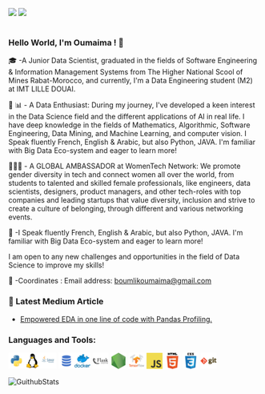 [<img src="https://img.shields.io/badge/medium-%2312100E.svg?&style=for-the-badge&logo=medium&logoColor=white" />](https://medium.com/@boumlikoumaima)  [<img src="https://img.shields.io/badge/linkedin-%230077B5.svg?&style=for-the-badge&logo=linkedin&logoColor=white" />](https://www.linkedin.com/in/oumaima-boumlik-732066159/?locale=en_US)  
<br />

### Hello World, I'm Oumaima ! 👋
   🎓   -A Junior Data Scientist, graduated in the fields of Software Engineering & Information Management Systems from The Higher National Scool of Mines Rabat-Morocco, and currently, I'm a Data Engineering student (M2) at IMT LILLE DOUAI.

 🐍 📊   - A Data Enthusiast: During my journey, I've developed a keen interest in the Data Science field and the different applications of AI in real life.
I have deep knowledge in the fields of Mathematics, Algorithmic, Software Engineering, Data Mining, and Machine Learning, and computer vision.
I Speak fluently French, English & Arabic, but also Python, JAVA. I'm familiar with Big Data Eco-system and eager to learn more!
      
   
 👩🏻‍💻  - A GLOBAL AMBASSADOR at WomenTech Network: We promote gender diversity in tech and connect women all over the world, from students to talented and skilled female professionals, like engineers, data scientists, designers, product managers, and other tech-roles with top companies and leading startups that value diversity, inclusion and strive to create a culture of belonging, through different and various networking events.
 
   🔎    -I Speak fluently French, English & Arabic, but also Python, JAVA. I'm familiar with Big Data Eco-system and eager to learn more!
   
  I am open to any new challenges and opportunities in the field of Data Science to improve my skills!

 📍     -Coordinates :
           Email address: boumlikoumaima@gmail.com

### 📕 Latest Medium Article

<!-- BLOG-POST-LIST:START -->
- [Empowered EDA in one line of code with Pandas Profiling.](https://medium.com/@boumlikoumaima/empowered-eda-in-one-line-of-code-with-pandas-profiling-f7c094f93e4d)
<!-- BLOG-POST-LIST:END -->

### Languages and Tools:

<img height="32" width="32" src="https://raw.githubusercontent.com/github/explore/80688e429a7d4ef2fca1e82350fe8e3517d3494d/topics/python/python.png" /><img height="32" width="32" src="https://raw.githubusercontent.com/github/explore/80688e429a7d4ef2fca1e82350fe8e3517d3494d/topics/linux/linux.png" /><img height="32" width="32" src="https://raw.githubusercontent.com/github/explore/80688e429a7d4ef2fca1e82350fe8e3517d3494d/topics/java/java.png" />
<img height="32" width="32" src="https://raw.githubusercontent.com/github/explore/80688e429a7d4ef2fca1e82350fe8e3517d3494d/topics/sql/sql.png" /><img height="32" width="32" src="https://raw.githubusercontent.com/github/explore/80688e429a7d4ef2fca1e82350fe8e3517d3494d/topics/docker/docker.png" />
<img height="32" width="32" src="https://raw.githubusercontent.com/github/explore/80688e429a7d4ef2fca1e82350fe8e3517d3494d/topics/flask/flask.png" />
<img height="32" width="32" src="https://raw.githubusercontent.com/github/explore/80688e429a7d4ef2fca1e82350fe8e3517d3494d/topics/nodejs/nodejs.png" />
<img height="32" width="32" src="https://raw.githubusercontent.com/github/explore/80688e429a7d4ef2fca1e82350fe8e3517d3494d/topics/tensorflow/tensorflow.png" />
<img height="32" width="32" src="https://raw.githubusercontent.com/github/explore/80688e429a7d4ef2fca1e82350fe8e3517d3494d/topics/javascript/javascript.png" />
<img height="32" width="32" src="https://raw.githubusercontent.com/github/explore/80688e429a7d4ef2fca1e82350fe8e3517d3494d/topics/html/html.png" />
<img height="32" width="32" src="https://raw.githubusercontent.com/github/explore/80688e429a7d4ef2fca1e82350fe8e3517d3494d/topics/css/css.png" />
<img height="32" width="32" src="https://raw.githubusercontent.com/github/explore/80688e429a7d4ef2fca1e82350fe8e3517d3494d/topics/git/git.png"/>

![GuithubStats](https://github-readme-stats.vercel.app/api?username=Oumaima-Boumlik&show_icons=true)
